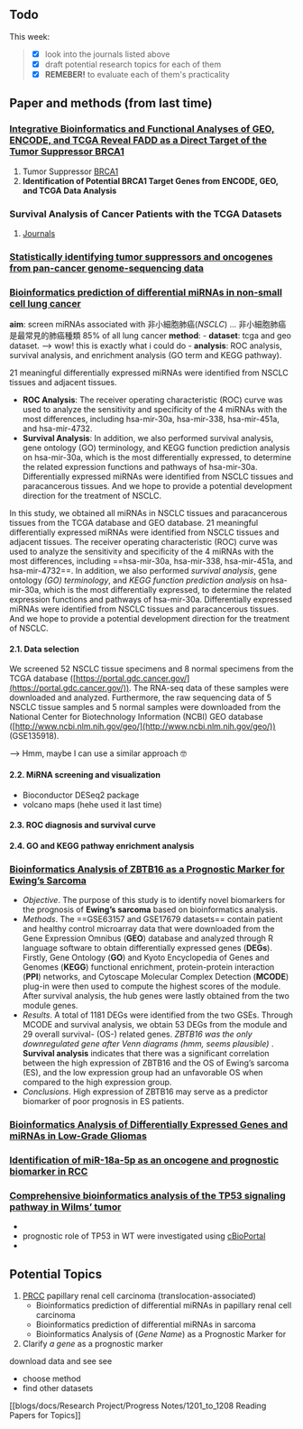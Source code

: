 ## Todo

This week:
>- [x] look into the journals listed above
>- [x] draft potential research topics for each of them
>- [x] **REMEBER!** to evaluate each of them's practicality

## Paper and methods (**from last time**)

### [Integrative Bioinformatics and Functional Analyses of GEO, ENCODE, and TCGA Reveal FADD as a Direct Target of the Tumor Suppressor BRCA1](https://www.mdpi.com/1422-0067/19/5/1458/htm)

1.  Tumor Suppressor [BRCA1](https://www.ntuh.gov.tw/gene-lab-mollab/Fpage.action?muid=4048&fid=3866)
2.  **Identification of Potential BRCA1 Target Genes from ENCODE, GEO, and TCGA Data Analysis**

### Survival Analysis of Cancer Patients with the TCGA Datasets

1.  [Journals](https://www.google.com/search?q=survival+analysis+journal+tcga&client=firefox-b-d&biw=1280&bih=687&ei=vmKaYYG4Eabm2roPq4y9sA4&ved=0ahUKEwiBj9Dp36n0AhUms1YBHStGD-YQ4dUDCA0&uact=5&oq=survival+analysis+journal+tcga&gs_lcp=Cgdnd3Mtd2l6EAM6BwgAELADEBM6CwgAELADEAgQHhATOgQIABATOgYIABAeEBM6BQghEKABSgQIQRgBUNUBWMcfYIEhaAJwAHgAgAHZAYgBkgmSAQU0LjQuMZgBAKABAcgBA8ABAQ&sclient=gws-wiz)

### [Statistically identifying tumor suppressors and oncogenes from pan-cancer genome-sequencing data](https://www.ncbi.nlm.nih.gov/pmc/articles/PMC4757952/)


### [Bioinformatics prediction of differential miRNAs in non-small cell lung cancer](https://journals.plos.org/plosone/article?id=10.1371/journal.pone.0254854)
**aim**: screen miRNAs associated with 非小細胞肺癌(_NSCLC_) ... 非小細胞肺癌是最常見的肺癌種類 85% of all lung cancer
**method**: 
	- **dataset**: tcga and geo dataset. --> wow! this is exactly what i could do
	- **analysis**: ROC analysis, survival analysis, and enrichment analysis (GO term and KEGG pathway).
	
21 meaningful differentially expressed miRNAs were identified from NSCLC tissues and adjacent tissues. 
- **ROC Analysis**: The receiver operating characteristic (ROC) curve was used to analyze the sensitivity and specificity of the 4 miRNAs with the most differences, including hsa-mir-30a, hsa-mir-338, hsa-mir-451a, and hsa-mir-4732. 
- **Survival Analysis**: In addition, we also performed survival analysis, gene ontology (GO) terminology, and KEGG function prediction analysis on hsa-mir-30a, which is the most differentially expressed, to determine the related expression functions and pathways of hsa-mir-30a. Differentially expressed miRNAs were identified from NSCLC tissues and paracancerous tissues. And we hope to provide a potential development direction for the treatment of NSCLC.

In this study, we obtained all miRNAs in NSCLC tissues and paracancerous tissues from the TCGA database and GEO database. 21 meaningful differentially expressed miRNAs were identified from NSCLC tissues and adjacent tissues. The receiver operating characteristic (ROC) curve was used to analyze the sensitivity and specificity of the 4 miRNAs with the most differences, including ==hsa-mir-30a, hsa-mir-338, hsa-mir-451a, and hsa-mir-4732==. In addition, we also performed *survival analysis*, gene ontology *(GO) terminology*, and *KEGG function prediction analysis* on hsa-mir-30a, which is the most differentially expressed, to determine the related expression functions and pathways of hsa-mir-30a. Differentially expressed miRNAs were identified from NSCLC tissues and paracancerous tissues. And we hope to provide a potential development direction for the treatment of NSCLC.


#### 2.1. Data selection

We screened 52 NSCLC tissue specimens and 8 normal specimens from the TCGA database ([https://portal.gdc.cancer.gov/](https://portal.gdc.cancer.gov/)). The RNA-seq data of these samples were downloaded and analyzed. Furthermore, the raw sequencing data of 5 NSCLC tissue samples and 5 normal samples were downloaded from the National Center for Biotechnology Information (NCBI) GEO database ([http://www.ncbi.nlm.nih.gov/geo/](http://www.ncbi.nlm.nih.gov/geo/)) (GSE135918).

--> Hmm, maybe I can use a similar approach 🤓

#### 2.2. MiRNA screening and visualization
- Bioconductor DESeq2 package
- volcano maps (hehe used it last time)
#### 2.3. ROC diagnosis and survival curve
#### 2.4. GO and KEGG pathway enrichment analysis

### [Bioinformatics Analysis of ZBTB16 as a Prognostic Marker for Ewing’s Sarcoma](https://www.hindawi.com/journals/bmri/2021/1989917/)
- _Objective_. The purpose of this study is to identify novel biomarkers for the prognosis of **Ewing’s sarcoma** based on bioinformatics analysis.
- _Methods_. The ==GSE63157 and GSE17679 datasets== contain patient and healthy control microarray data that were downloaded from the Gene Expression Omnibus (**GEO**) database and analyzed through R language software to obtain differentially expressed genes (**DEGs**). Firstly, Gene Ontology (**GO**) and Kyoto Encyclopedia of Genes and Genomes (**KEGG**) functional enrichment, protein-protein interaction (**PPI**) networks, and Cytoscape Molecular Complex Detection (**MCODE**) plug-in were then used to compute the highest scores of the module. After survival analysis, the hub genes were lastly obtained from the two module genes. 
- _Results_. A total of 1181 DEGs were identified from the two GSEs. Through MCODE and survival analysis, we obtain 53 DEGs from the module and 29 overall survival- (OS-) related genes. *ZBTB16 was the only downregulated gene after Venn diagrams (hmm, seems plausible)* . **Survival analysis** indicates that there was a significant correlation between the high expression of ZBTB16 and the OS of Ewing’s sarcoma (ES), and the low expression group had an unfavorable OS when compared to the high expression group.
- _Conclusions_. High expression of ZBTB16 may serve as a predictor biomarker of poor prognosis in ES patients.
### [Bioinformatics Analysis of Differentially Expressed Genes and miRNAs in Low-Grade Gliomas](https://www.ncbi.nlm.nih.gov/pmc/articles/PMC7649870/)

### [Identification of miR-18a-5p as an oncogene and prognostic biomarker in RCC](https://www.ncbi.nlm.nih.gov/pmc/articles/PMC6038077/)

### [Comprehensive bioinformatics analysis of the TP53 signaling pathway in Wilms’ tumor](https://www.ncbi.nlm.nih.gov/pmc/articles/PMC7607069/)

- 
- prognostic role of TP53 in WT were investigated using [cBioPortal](https://www.cbioportal.org/)
- 



## Potential Topics
1. [PRCC](https://portal.gdc.cancer.gov/genes/ENSG00000143294) papillary renal cell carcinoma (translocation-associated)
	- Bioinformatics prediction of differential miRNAs in papillary renal cell carcinoma
	- Bioinformatics prediction of differential miRNAs in sarcoma
	- Bioinformatics Analysis of (_Gene Name_) as a Prognostic Marker for 
2. Clarify _a gene_ as a prognostic marker


download data and see see

- choose method
- find other datasets

[[blogs/docs/Research Project/Progress Notes/1201_to_1208 Reading Papers for Topics]]

